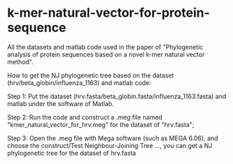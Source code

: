 # k-mer-natural-vector-for-protein-sequence

All the datasets and matlab code used in the paper of "Phylogenetic analysis of protein sequences based on a novel k-mer natural vector method".

How to get the NJ phylogenetic tree based on the dataset (hrv/beta_globin/influenza_1163) and matlab code: 

Step 1: Put the dataset (hrv.fasta/beta_globin.fasta/influenza_1163.fasta) and matlab under the software of Matlab. 

Step 2: Run the code and construct a .meg file named "kmer_natural_vector_for_hrv.meg" for the dataset of "hrv.fasta";

Step 3: Open the .meg file with Mega software (such as MEGA 6.06), and choose the construct/Test Neighbour-Joining Tree ..., you can get a NJ phylogenetic tree for the dataset of hrv.fasta 
